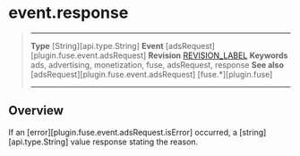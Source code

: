 # event.response

> --------------------- ------------------------------------------------------------------------------------------
> __Type__              [String][api.type.String]
> __Event__             [adsRequest][plugin.fuse.event.adsRequest]
> __Revision__          [REVISION_LABEL](REVISION_URL)
> __Keywords__          ads, advertising, monetization, fuse, adsRequest, response
> __See also__			[adsRequest][plugin.fuse.event.adsRequest]
>						[fuse.*][plugin.fuse]
> --------------------- ------------------------------------------------------------------------------------------

## Overview

If an [error][plugin.fuse.event.adsRequest.isError] occurred, a [string][api.type.String] value response stating the reason.